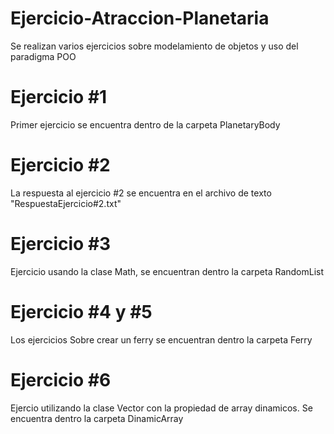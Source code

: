# Ejercicio-Atraccion-Planetaria
Se realizan varios ejercicios sobre modelamiento de objetos y uso del paradigma POO

# Ejercicio #1 
Primer ejercicio se encuentra dentro de la carpeta PlanetaryBody

# Ejercicio #2
La respuesta al ejercicio #2 se encuentra en el archivo de texto "RespuestaEjercicio#2.txt"


# Ejercicio #3
Ejercicio usando la clase Math, se encuentran dentro la carpeta RandomList

# Ejercicio #4 y #5
Los ejercicios Sobre crear un ferry se encuentran dentro la carpeta Ferry

# Ejercicio #6
Ejercio utilizando la clase Vector con la propiedad de array dinamicos. 
Se encuentra dentro la carpeta DinamicArray
